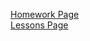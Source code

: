 [Homework Page](https://qurence.github.io/genius-homework/homework/)  
[Lessons Page](https://qurence.github.io/genius-homework/Lessons/)
